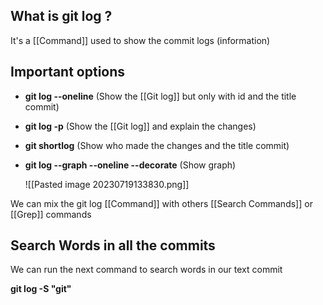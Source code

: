 ## What is git log ?
It's a [[Command]] used to show the commit logs (information)

## Important options
* **git log --oneline** (Show the [[Git log]] but only with id and the title commit)
* **git log -p** (Show the [[Git log]] and explain the changes)
* **git shortlog** (Show who made the changes and the title commit)
* **git log --graph --oneline --decorate** (Show graph)
	
	![[Pasted image 20230719133830.png]]

We can mix the git log [[Command]] with others [[Search Commands]] or [[Grep]]  commands

## Search Words in all the commits

We can run the next command to search words in our text commit 

**git log -S "git"**  
